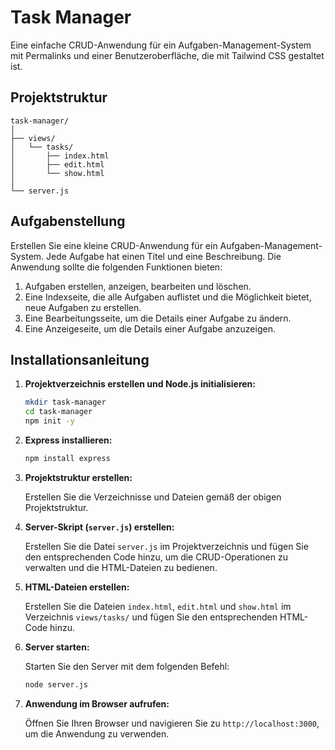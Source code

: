 # Task Manager

Eine einfache CRUD-Anwendung für ein Aufgaben-Management-System mit Permalinks und einer Benutzeroberfläche, die mit Tailwind CSS gestaltet ist.

## Projektstruktur

```
task-manager/
│
├── views/
│   └── tasks/
│       ├── index.html
│       ├── edit.html
│       └── show.html
│
└── server.js
```

## Aufgabenstellung

Erstellen Sie eine kleine CRUD-Anwendung für ein Aufgaben-Management-System. Jede Aufgabe hat einen Titel und eine Beschreibung. Die Anwendung sollte die folgenden Funktionen bieten:

1. Aufgaben erstellen, anzeigen, bearbeiten und löschen.
2. Eine Indexseite, die alle Aufgaben auflistet und die Möglichkeit bietet, neue Aufgaben zu erstellen.
3. Eine Bearbeitungsseite, um die Details einer Aufgabe zu ändern.
4. Eine Anzeigeseite, um die Details einer Aufgabe anzuzeigen.

## Installationsanleitung

1. **Projektverzeichnis erstellen und Node.js initialisieren:**

   ```sh
   mkdir task-manager
   cd task-manager
   npm init -y
   ```

2. **Express installieren:**

   ```sh
   npm install express
   ```

3. **Projektstruktur erstellen:**

   Erstellen Sie die Verzeichnisse und Dateien gemäß der obigen Projektstruktur.

4. **Server-Skript (`server.js`) erstellen:**

   Erstellen Sie die Datei `server.js` im Projektverzeichnis und fügen Sie den entsprechenden Code hinzu, um die CRUD-Operationen zu verwalten und die HTML-Dateien zu bedienen.

5. **HTML-Dateien erstellen:**

   Erstellen Sie die Dateien `index.html`, `edit.html` und `show.html` im Verzeichnis `views/tasks/` und fügen Sie den entsprechenden HTML-Code hinzu.

6. **Server starten:**

   Starten Sie den Server mit dem folgenden Befehl:

   ```sh
   node server.js
   ```

7. **Anwendung im Browser aufrufen:**

   Öffnen Sie Ihren Browser und navigieren Sie zu `http://localhost:3000`, um die Anwendung zu verwenden.

